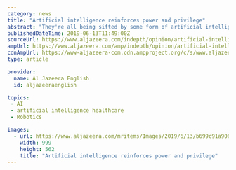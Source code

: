 ```yaml
---
category: news
title: "Artificial intelligence reinforces power and privilege"
abstract: "They're all being sifted by some form of artificial intelligence ... From credit to jobs to policing to healthcare, we're ceding more and more power to algorithms, or rather - to the people behind them. Many applications of AI are incredible: we could ..."
publishedDateTime: 2019-06-13T11:49:00Z
sourceUrl: https://www.aljazeera.com/indepth/opinion/artificial-intelligence-reinforces-power-privilege-190612210731092.html
ampUrl: https://www.aljazeera.com/amp/indepth/opinion/artificial-intelligence-reinforces-power-privilege-190612210731092.html
cdnAmpUrl: https://www-aljazeera-com.cdn.ampproject.org/c/s/www.aljazeera.com/amp/indepth/opinion/artificial-intelligence-reinforces-power-privilege-190612210731092.html
type: article

provider:
  name: Al Jazeera English
  id: aljazeeraenglish

topics:
 - AI
 - artificial intelligence healthcare
 - Robotics

images:
  - url: https://www.aljazeera.com/mritems/Images/2019/6/13/b699c91a908741fab161e7e3e9d050b7_18.jpg
    width: 999
    height: 562
    title: "Artificial intelligence reinforces power and privilege"
---
```

